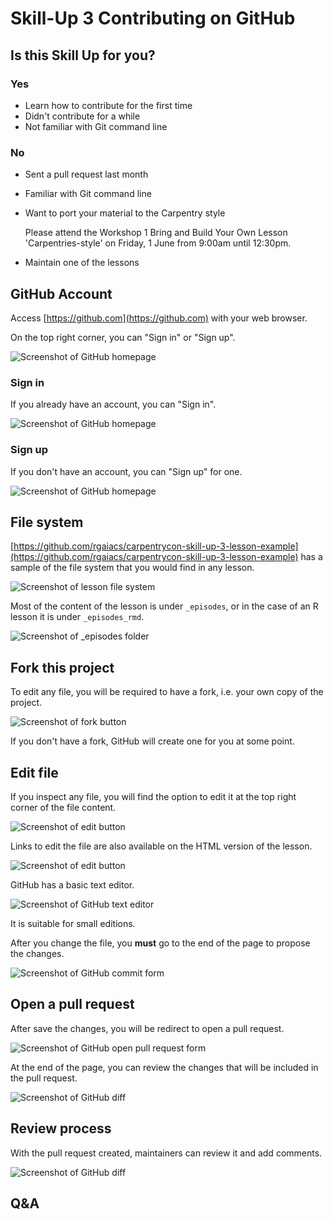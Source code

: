 # Skill-Up 3 Contributing on GitHub

## Is this Skill Up for you?

### Yes

- Learn how to contribute for the first time
- Didn't contribute for a while
- Not familiar with Git command line

### No

- Sent a pull request last month
- Familiar with Git command line
- Want to port your material to the Carpentry style

  Please attend the Workshop 1 Bring and Build Your Own Lesson 'Carpentries-style' on Friday, 1 June from 9:00am until 12:30pm.
- Maintain one of the lessons

## GitHub Account

Access [https://github.com](https://github.com) with your web browser.

On the top right corner, you can "Sign in" or "Sign up".

![Screenshot of GitHub homepage](img/github.jpg)

### Sign in

If you already have an account, you can "Sign in".

![Screenshot of GitHub homepage](img/github-sign-in.jpg)

### Sign up

If you don't have an account, you can "Sign up" for one.

![Screenshot of GitHub homepage](img/github-sign-up.jpg)

## File system

[https://github.com/rgaiacs/carpentrycon-skill-up-3-lesson-example](https://github.com/rgaiacs/carpentrycon-skill-up-3-lesson-example)
has a sample of the file system that you would find in any lesson.

![Screenshot of lesson file system](img/file-system.jpg)

Most of the content of the lesson is under `_episodes`,
or in the case of an R lesson it is under `_episodes_rmd`.

![Screenshot of _episodes folder](img/file-system-episode.jpg)

## Fork this project

To edit any file,
you will be required to have a fork,
i.e. your own copy of the project.

![Screenshot of fork button](img/fork.jpg)

If you don't have a fork,
GitHub will create one for you at some point.

## Edit file

If you inspect any file,
you will find the option to edit it
at the top right corner of the file content.

![Screenshot of edit button](img/file.jpg)

Links to edit the file are also available on the HTML version of the lesson.

![Screenshot of edit button](img/file-html.jpg)

GitHub has a basic text editor.

![Screenshot of GitHub text editor](img/github-text-editor.jpg)

It is suitable for small editions.

After you change the file,
you **must** go to the end of the page
to propose the changes.

![Screenshot of GitHub commit form](img/github-commit.jpg)

## Open a pull request

After save the changes,
you will be redirect to open a pull request.

![Screenshot of GitHub open pull request form](img/github-open-pull-request.jpg)

At the end of the page,
you can review the changes that will be included in the pull request.

![Screenshot of GitHub diff](img/github-diff.jpg)

## Review process

With the pull request created,
maintainers can review it
and add comments.

![Screenshot of GitHub diff](img/github-pull-request.jpg)

## Q&A
